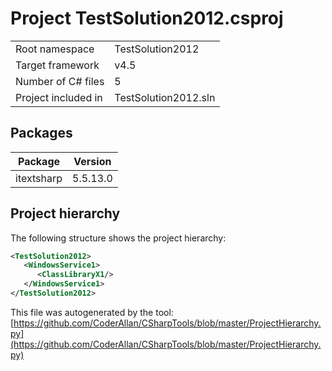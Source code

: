 # Project TestSolution2012.csproj

| | |
|-|-|
|Root namespace|TestSolution2012|
|Target framework| v4.5|
|Number of C# files|5|
|Project included in|TestSolution2012.sln|

## Packages

|Package|Version|
|-|-|
|itextsharp|5.5.13.0|

## Project hierarchy

The following structure shows the project hierarchy:

```xml
<TestSolution2012>
   <WindowsService1>
      <ClassLibraryX1/>
   </WindowsService1>
</TestSolution2012>
```

This file was autogenerated by the tool: [https://github.com/CoderAllan/CSharpTools/blob/master/ProjectHierarchy.py](https://github.com/CoderAllan/CSharpTools/blob/master/ProjectHierarchy.py)